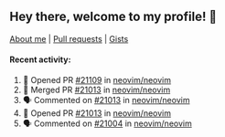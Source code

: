 ## Hey there, welcome to my profile! 👋

[About me](https://seandewar.github.io/)
 | [Pull requests](https://github.com/search?p=1&q=author%3Aseandewar+is%3Apr)
 | [Gists](https://gist.github.com/seandewar)

#### Recent activity:

<!--START_SECTION:activity-->
1. 💪 Opened PR [#21109](https://github.com/neovim/neovim/pull/21109) in [neovim/neovim](https://github.com/neovim/neovim)
2. 🎉 Merged PR [#21013](https://github.com/neovim/neovim/pull/21013) in [neovim/neovim](https://github.com/neovim/neovim)
3. 🗣 Commented on [#21013](https://github.com/neovim/neovim/issues/21013) in [neovim/neovim](https://github.com/neovim/neovim)
4. 💪 Opened PR [#21013](https://github.com/neovim/neovim/pull/21013) in [neovim/neovim](https://github.com/neovim/neovim)
5. 🗣 Commented on [#21004](https://github.com/neovim/neovim/issues/21004) in [neovim/neovim](https://github.com/neovim/neovim)
<!--END_SECTION:activity-->
